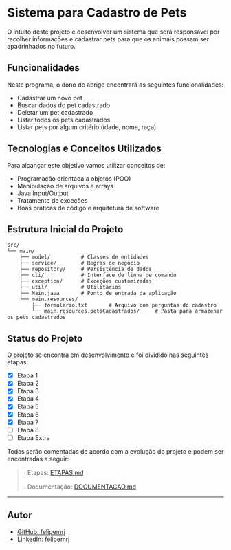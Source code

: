 # Sistema para Cadastro de Pets

O intuito deste projeto é desenvolver um sistema que será responsável por recolher informações e cadastrar pets para que os animais possam ser apadrinhados no futuro.

## Funcionalidades

Neste programa, o dono de abrigo encontrará as seguintes funcionalidades:

- Cadastrar um novo pet
- Buscar dados do pet cadastrado
- Deletar um pet cadastrado
- Listar todos os pets cadastrados
- Listar pets por algum critério (idade, nome, raça)

## Tecnologias e Conceitos Utilizados

Para alcançar este objetivo vamos utilizar conceitos de:

- Programação orientada a objetos (POO)
- Manipulação de arquivos e arrays
- Java Input/Output
- Tratamento de exceções
- Boas práticas de código e arquitetura de software

## Estrutura Inicial do Projeto

```
src/
└── main/
    ├── model/          # Classes de entidades
    ├── service/        # Regras de negócio
    ├── repository/     # Persistência de dados
    ├── cli/            # Interface de linha de comando
    ├── exception/      # Exceções customizadas
    ├── util/           # Utilitários
    ├── Main.java       # Ponto de entrada da aplicação
    └── main.resources/
        ├── formulario.txt       # Arquivo com perguntas do cadastro
        └── main.resources.petsCadastrados/     # Pasta para armazenar os pets cadastrados
```

## Status do Projeto

O projeto se encontra em desenvolvimento e foi dividido nas seguintes etapas:

- [x] Etapa 1
- [x] Etapa 2
- [x] Etapa 3
- [x] Etapa 4
- [x] Etapa 5
- [x] Etapa 6
- [x] Etapa 7
- [ ] Etapa 8
- [ ] Etapa Extra

Todas serão comentadas de acordo com a evolução do projeto e podem ser encontradas a seguir:

> :information_source: Etapas: [ETAPAS.md](ETAPAS.md)
>
> :information_source: Documentação: [DOCUMENTACAO.md](DOCUMENTACAO.md)

---

## Autor

- [GitHub: felipemrj](https://github.com/felipemrj)
- [LinkedIn: felipemrj](https://www.linkedin.com/in/felipemrj/)